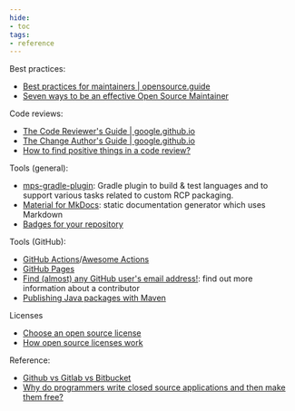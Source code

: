 ```yaml
---
hide:
- toc
tags:
- reference
---
```


Best practices:

- [Best practices for maintainers | opensource.guide](https://opensource.guide/best-practices/)
- [Seven ways to be an effective Open Source Maintainer](https://www.semasoftware.com/blog/how-can-you-be-an-effective-open-source-maintainer)

Code reviews:

- [The Code Reviewer's Guide | google.github.io](https://google.github.io/eng-practices/review/reviewer/)
- [The Change Author's Guide | google.github.io](https://google.github.io/eng-practices/review/developer/)
- [How to find positive things in a code review?](https://softwareengineering.stackexchange.com/questions/333853/how-to-find-positive-things-in-a-code-review)

Tools (general):

- [mps-gradle-plugin](https://github.com/mbeddr/mps-gradle-plugin): Gradle plugin to build & test languages and to support various tasks related to custom RCP packaging.
- [Material for MkDocs](https://squidfunk.github.io/mkdocs-material): static documentation generator which uses Markdown
- [Badges for your repository](https://shields.io/)

Tools (GitHub):

- [GitHub Actions](https://github.com/features/actions)/[Awesome Actions](https://github.com/sdras/awesome-actions)
- [GitHub Pages](https://pages.github.com)
- [Find (almost) any GitHub user's email address!](https://emailaddress.github.io/): find out more information about a contributor
- [Publishing Java packages with Maven](https://docs.github.com/en/actions/publishing-packages/publishing-java-packages-with-maven)

Licenses

- [Choose an open source license](https://choosealicense.com/)
- [How open source licenses work](https://www.freecodecamp.org/news/how-open-source-licenses-work-and-how-to-add-them-to-your-projects-34310c3cf94)

Reference:

- [Github vs Gitlab vs Bitbucket](https://disbug.io/en/blog/github-vs-gitlab-vs-bitbucket)
- [Why do programmers write closed source applications and then make them free?](https://softwareengineering.stackexchange.com/questions/3233/why-do-programmers-write-closed-source-applications-and-then-make-them-free)